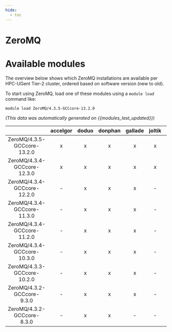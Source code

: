 ```yaml
---
hide:
  - toc
---
```


ZeroMQ
======

# Available modules


The overview below shows which ZeroMQ installations are available per HPC-UGent Tier-2 cluster, ordered based on software version (new to old).

To start using ZeroMQ, load one of these modules using a `module load` command like:

```shell
module load ZeroMQ/4.3.5-GCCcore-13.2.0
```

*(This data was automatically generated on {{modules_last_updated}})*  

| |accelgor|doduo|donphan|gallade|joltik|shinx|skitty|
| :---: | :---: | :---: | :---: | :---: | :---: | :---: | :---: |
|ZeroMQ/4.3.5-GCCcore-13.2.0|x|x|x|x|x|x|x|
|ZeroMQ/4.3.4-GCCcore-12.3.0|x|x|x|x|x|x|x|
|ZeroMQ/4.3.4-GCCcore-12.2.0|-|x|x|x|-|-|-|
|ZeroMQ/4.3.4-GCCcore-11.3.0|-|x|x|x|-|x|-|
|ZeroMQ/4.3.4-GCCcore-11.2.0|-|x|x|x|-|-|-|
|ZeroMQ/4.3.4-GCCcore-10.3.0|-|x|x|x|-|-|-|
|ZeroMQ/4.3.3-GCCcore-10.2.0|-|x|x|x|-|-|-|
|ZeroMQ/4.3.2-GCCcore-9.3.0|-|x|x|x|-|-|-|
|ZeroMQ/4.3.2-GCCcore-8.3.0|-|x|x|-|-|-|-|
